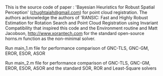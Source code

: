 This is the source code of paper : 'Bayesian Heuristics for Robust Spatial Perception' (chughtaiah@gmail.com) for point cloud registration. 
The authors acknowledge the authors of 'RANSIC: Fast and Highly Robust Estimation for Rotation Search and Point Cloud Registration using Invariant Compatibility that inspired this code and the Environment routine and  Matt Jacobson, http://www.xorantech.com for the standard open-source horns.m function as the non-minimal solver.

Run main_1.m file for performance comparison of GNC-TLS, GNC-GM, EROR, ESOR, ASOR

Run main_2.m file for performance comparison of GNC-TLS, GNC-GM, EROR, ESOR, ASOR and the standard SOR, ROR and Least-Square solvers



